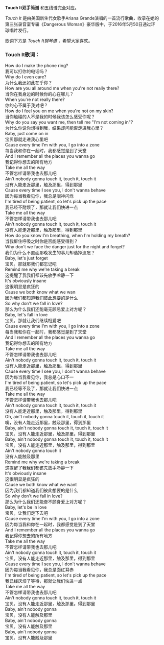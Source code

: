 

**Touch It双手简谱** 和五线谱完全对应。

_Touch It_ 是由美国新生代女歌手Ariana Grande演唱的一首流行歌曲，收录在她的第三张录音室专辑《Dangerous
Woman》豪华版中，于2016年5月50日通过环球唱片发行。

歌词下方是 _Touch It钢琴谱_ ，希望大家喜欢。

### Touch It歌词：

How do I make the phone ring?  
我可以打你的电话吗？  
Why do I even care?  
为什么我还如此在乎你？  
How are you all around me when you're not really there?  
当你在我身边的时候你的心在哪儿？  
When you're not really there?  
你的心不属于我对吧？  
How do I feel you on me when you're not on my skin?  
当你触碰的人不是我的时候我该怎么感受你呢？  
Why do you say you want me, then tell me "I'm not coming in"?  
为什么你说你想得到我，结果却问能否走进我心里？  
Baby, just come on in  
宝贝那就走进我心里吧  
Cause every time I'm with you, I go into a zone  
每当我和你在一起时，我都感觉是到了天堂  
And I remember all the places you wanna go  
我记得你想去的所有地方  
Take me all the way  
不管怎样请带我也去那儿吧  
Ain't nobody gonna touch it, touch it, touch it  
没有人能走近那里，触及那里，得到那里  
Cause every time I see you, I don't wanna behave  
因为每当我看见你，我总是眼神闪烁  
I'm tired of being patient, so let's pick up the pace  
我已经不耐烦了，那就让我们快进一点  
Take me all the way  
不管怎样请带我也去那儿吧  
Ain't nobody gonna touch it, touch it, touch it  
没有人能走近那里，触及那里，得到那里  
How do you know I'm breathing, when I'm holding my breath?  
当我屏住呼吸之时你是否能感受得到？  
Why don't we face the danger just for the night and forget?  
我们为什么不直面那晚发生的事儿却选择遗忘？  
Baby, let's just forget  
宝贝，那就那我们都忘记吧  
Remind me why we're taking a break  
这提醒了我我们都该先放手冷静一下  
It's obviously insane  
这很明显是疯狂的  
Cause we both know what we wan  
因为我们都知道我们彼此想要的是什么  
So why don't we fall in love?  
那么为什么我们还能毫无顾忌爱上对方呢？  
Baby, let's fall in love  
宝贝，那就让我们继续相爱吧  
Cause every time I'm with you, I go into a zone  
每当我和你在一起时，我都感觉是到了天堂  
And I remember all the places you wanna go  
我记得你想去的所有地方  
Take me all the way  
不管怎样请带我也去那儿吧  
Ain't nobody gonna touch it, touch it, touch it  
没有人能走近那里，触及那里，得到那里  
Cause every time I see you, I don't wanna behave  
因为每当我看见你，我总是心口不一  
I'm tired of being patient, so let's pick up the pace  
我已经等不及了，那就让我们快进一点  
Take me all the way  
不管怎样请带我也去那儿吧  
Ain't nobody gonna touch it, touch it, touch it  
没有人能走近那里，触及那里，得到那里  
Oh, ain't nobody gonna touch it, touch it, touch it  
噢，没有人能走近那里，触及那里，得到那里  
Baby, ain't nobody gonna touch it, touch it, touch it  
宝贝，没有人能走近那里，触及那里，得到那里  
Baby, ain't nobody gonna touch it, touch it, touch it  
宝贝，没有人能走近那里，触及那里，得到那里  
Ain't nobody gonna touch it  
没有人能触及那里  
Remind me why we're taking a break  
这提醒了我我们都该先放手冷静一下  
It's obviously insane  
这很明显是疯狂的  
Cause we both know what we want  
因为我们都知道我们彼此想要的是什么  
So why don't we fall in love?  
那么为什么我们还能奋不顾身爱上对方呢？  
Baby, let's be in love  
宝贝，让我们走下去吧  
Cause every time I'm with you, I go into a zone  
因为每当我和你在一起时，我都感觉是到了天堂  
And I remember all the places you wanna go  
我记得你想去的所有地方  
Take me all the way  
不管怎样请带我也去那儿吧  
Ain't nobody gonna touch it, touch it, touch it  
宝贝，没有人能走近那里，触及那里，得到那里  
Cause every time I see you, I don't wanna behave  
因为每当我看见你，我总是面红耳赤  
I'm tired of being patient, so let's pick up the pace  
我已经厌烦了等待，那就让我们快进一点  
Take me all the way  
不管怎样请带我也去那儿吧  
Ain't nobody gonna touch it, touch it, touch it  
宝贝，没有人能走近那里，触及那里，得到那里  
Baby, ain't nobody gonna  
宝贝，没有人能触及那里  
Baby, ain't nobody gonna  
宝贝，没有人能触及那里  
Baby, ain't nobody gonna  
宝贝，没有人能触及那里

